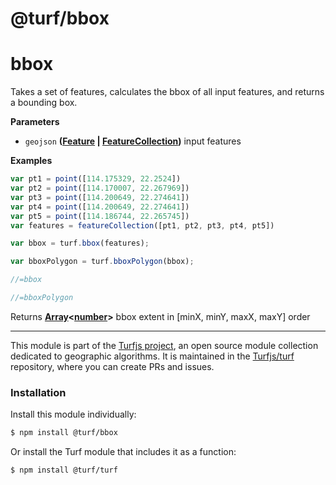# @turf/bbox

# bbox

Takes a set of features, calculates the bbox of all input features, and returns a bounding box.

**Parameters**

-   `geojson` **([Feature](http://geojson.org/geojson-spec.html#feature-objects) \| [FeatureCollection](http://geojson.org/geojson-spec.html#feature-collection-objects))** input features

**Examples**

```javascript
var pt1 = point([114.175329, 22.2524])
var pt2 = point([114.170007, 22.267969])
var pt3 = point([114.200649, 22.274641])
var pt4 = point([114.200649, 22.274641])
var pt5 = point([114.186744, 22.265745])
var features = featureCollection([pt1, pt2, pt3, pt4, pt5])

var bbox = turf.bbox(features);

var bboxPolygon = turf.bboxPolygon(bbox);

//=bbox

//=bboxPolygon
```

Returns **[Array](https://developer.mozilla.org/en-US/docs/Web/JavaScript/Reference/Global_Objects/Array)&lt;[number](https://developer.mozilla.org/en-US/docs/Web/JavaScript/Reference/Global_Objects/Number)>** bbox extent in [minX, minY, maxX, maxY] order

<!-- This file is automatically generated. Please don't edit it directly:
if you find an error, edit the source file (likely index.js), and re-run
./scripts/generate-readmes in the turf project. -->

---

This module is part of the [Turfjs project](http://turfjs.org/), an open source
module collection dedicated to geographic algorithms. It is maintained in the
[Turfjs/turf](https://github.com/Turfjs/turf) repository, where you can create
PRs and issues.

### Installation

Install this module individually:

```sh
$ npm install @turf/bbox
```

Or install the Turf module that includes it as a function:

```sh
$ npm install @turf/turf
```
